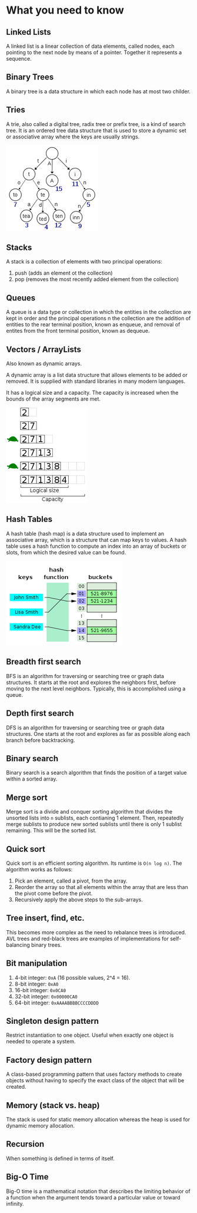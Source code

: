 # What you need to know

## Linked Lists

A linked list is a linear collection of data elements, called nodes, each pointing to the next node
by means of a pointer. Together it represents a sequence.

## Binary Trees

A binary tree is a data structure in which each node has at most two childer.

## Tries

A trie, also called a digital tree, radix tree or prefix tree, is a kind of search tree. It is an
ordered tree data structure that is used to store a dynamic set or associative array where the keys
are usually strings.

<img src="img/trie.png"/>

## Stacks

A stack is a collection of elements with two principal operations:

1. push (adds an element ot the collection)
2. pop (removes the most recently added element from the collection)

## Queues

A queue is a data type or collection in which the entities in the collection are kept in order and
the principal operations n the collection are the addition of entities to the rear terminal
position, known as enqueue, and removal of entites from the front terminal position, known as
dequeue.

## Vectors / ArrayLists

Also known as dynamic arrays.

A dynamic array is a list data structure that allows elements to be added or removed. It is supplied
with standard libraries in many modern languages.

It has a logical size and a capacity. The capacity is increased when the bounds of the array
segments are met.

<img src="img/dynamic-array.png"/>

## Hash Tables

A hash table (hash map) is a data structure used to implement an associative array, which is a
structure that can map keys to values. A hash table uses a hash function to compute an index into
an array of buckets or slots, from which the desired value can be found.

<img src="img/hash-table.png"/>

## Breadth first search

BFS is an algorithm for traversing or searching tree or graph data structures. It starts at the root
and explores the neighbors first, before moving to the next level neighbors. Typically, this is
accomplished using a queue.

## Depth first search

DFS is an algorithm for traversing or searching tree or graph data structures. One starts at the
root and explores as far as possible along each branch before backtracking.

## Binary search

Binary search is a search algorithm that finds the position of a target value within a sorted array.

## Merge sort

Merge sort is a divide and conquer sorting algorithm that divides the unsorted lists into `n`
sublists, each contianing 1 element. Then, repeatedly merge sublists to produce new sorted sublists
until there is only 1 sublist remaining. This will be the sorted list.

## Quick sort

Quick sort is an efficient sorting algorithm. Its runtime is `O(n log n)`. The algorithm works as
follows:

1. Pick an element, called a pivot, from the array.
2. Reorder the array so that all elements within the array that are less than the pivot come before
   the pivot.
3. Recursively apply the above steps to the sub-arrays.

## Tree insert, find, etc.

This becomes more complex as the need to rebalance trees is introduced. AVL trees and red-black
trees are examples of implementations for self-balancing binary trees.

## Bit manipulation

1. 4-bit integer: `0xA` (16 possible values, 2^4 = 16).
2. 8-bit integer: `0xA0`
3. 16-bit integer: `0x0CA0`
4. 32-bit integer: `0x00000CA0`
4. 64-bit integer: `0xAAAABBBBCCCCDDDD`

## Singleton design pattern

Restrict instantiation to one object. Useful when exactly one object is needed to operate a system.

## Factory design pattern

A class-based programming pattern that uses factory methods to create objects without having to
specify the exact class of the object that will be created.

## Memory (stack vs. heap)

The stack is used for static memory allocation whereas the heap is used for dynamic memory
allocation.

## Recursion

When something is defined in terms of itself.

## Big-O Time

Big-O time is a mathematical notation that describes the limiting behavior of a function when the
argument tends toward a particular value or toward infinity.